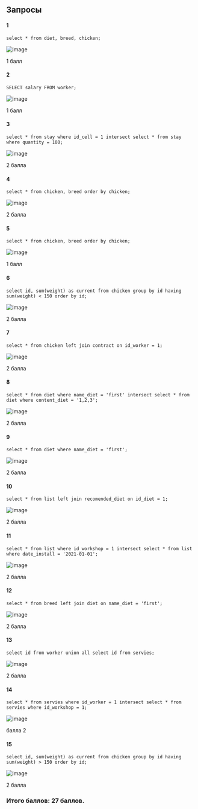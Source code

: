 ## Запросы

#### 1  
```
select * from diet, breed, chicken;
``` 
![image](https://user-images.githubusercontent.com/64501412/122996995-36174200-d3b4-11eb-84f7-50d28c08fd69.png)

1 балл 

#### 2  
```
SELECT salary FROM worker; 
``` 
![image](https://user-images.githubusercontent.com/64501412/122997125-5941f180-d3b4-11eb-8ada-b8c46cf032f1.png)

1 балл

#### 3 
```
select * from stay where id_cell = 1 intersect select * from stay where quantity = 100;
``` 
![image](https://user-images.githubusercontent.com/64501412/122997258-7a0a4700-d3b4-11eb-8865-fc90dc72c2a7.png)

2 балла

#### 4 
```
select * from chicken, breed order by chicken;
``` 
![image](https://user-images.githubusercontent.com/64501412/122997523-c48bc380-d3b4-11eb-97f6-da555c77a88b.png)

2 балла

#### 5 
```
select * from chicken, breed order by chicken;
``` 
![image](https://user-images.githubusercontent.com/64501412/122997612-dc634780-d3b4-11eb-9a5b-e805547743fa.png)

1 балл

#### 6 
```
select id, sum(weight) as current from chicken group by id having sum(weight) < 150 order by id;
``` 
![image](https://user-images.githubusercontent.com/64501412/122997711-f13fdb00-d3b4-11eb-864a-746e186c2566.png)

2 балла

#### 7  
```
select * from chicken left join contract on id_worker = 1;
``` 
![image](https://user-images.githubusercontent.com/64501412/122997815-0b79b900-d3b5-11eb-9d72-909d3c879c53.png)

2 балла

#### 8 
```
select * from diet where name_diet = 'first' intersect select * from diet where content_diet = '1,2,3';
``` 
![image](https://user-images.githubusercontent.com/64501412/122997877-1b919880-d3b5-11eb-8708-d15db32ac401.png)

2 балла

#### 9 
```
select * from diet where name_diet = 'first';
``` 
![image](https://user-images.githubusercontent.com/64501412/122997947-2a784b00-d3b5-11eb-893f-eac5c538a39d.png)

2 балла

#### 10 
```
select * from list left join recomended_diet on id_diet = 1;
``` 
![image](https://user-images.githubusercontent.com/64501412/122998028-39f79400-d3b5-11eb-8594-6abcf7305cfb.png)

2 балла

#### 11 
```
select * from list where id_workshop = 1 intersect select * from list where date_install = '2021-01-01';
``` 
![image](https://user-images.githubusercontent.com/64501412/122998178-690e0580-d3b5-11eb-99e5-2647c089b04b.png)

2 балла

#### 12 
```
select * from breed left join diet on name_diet = 'first';
``` 
![image](https://user-images.githubusercontent.com/64501412/122998230-77f4b800-d3b5-11eb-9499-aab151e58545.png)

2 балла

#### 13 
```
select id from worker union all select id from servies;
``` 
![image](https://user-images.githubusercontent.com/64501412/122998296-8a6ef180-d3b5-11eb-8ccf-a8c7aae92989.png)

2 балла

#### 14 
```
select * from servies where id_worker = 1 intersect select * from servies where id_workshop = 1;
``` 
![image](https://user-images.githubusercontent.com/64501412/122998362-9b1f6780-d3b5-11eb-95ed-15d67b83456b.png)

балла 2

#### 15 
```
select id, sum(weight) as current from chicken group by id having sum(weight) > 150 order by id;
```
![image](https://user-images.githubusercontent.com/64501412/122998406-ac687400-d3b5-11eb-9e65-aa56c5887698.png)

2 балла

### Итого баллов: 27 баллов.
